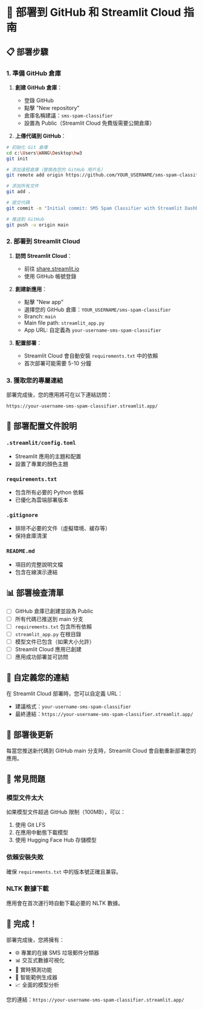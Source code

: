 # 🚀 部署到 GitHub 和 Streamlit Cloud 指南

## 📋 部署步驟

### 1. 準備 GitHub 倉庫

1. **創建 GitHub 倉庫**：
   - 登錄 GitHub
   - 點擊 "New repository"
   - 倉庫名稱建議：`sms-spam-classifier`
   - 設置為 Public（Streamlit Cloud 免費版需要公開倉庫）

2. **上傳代碼到 GitHub**：
```bash
# 初始化 Git 倉庫
cd c:\Users\WANG\Desktop\hw3
git init

# 添加遠程倉庫（替換為您的 GitHub 用戶名）
git remote add origin https://github.com/YOUR_USERNAME/sms-spam-classifier.git

# 添加所有文件
git add .

# 提交代碼
git commit -m "Initial commit: SMS Spam Classifier with Streamlit Dashboard"

# 推送到 GitHub
git push -u origin main
```

### 2. 部署到 Streamlit Cloud

1. **訪問 Streamlit Cloud**：
   - 前往 [share.streamlit.io](https://share.streamlit.io)
   - 使用 GitHub 帳號登錄

2. **創建新應用**：
   - 點擊 "New app"
   - 選擇您的 GitHub 倉庫：`YOUR_USERNAME/sms-spam-classifier`
   - Branch: `main`
   - Main file path: `streamlit_app.py`
   - App URL: 自定義為 `your-username-sms-spam-classifier`

3. **配置部署**：
   - Streamlit Cloud 會自動安裝 `requirements.txt` 中的依賴
   - 首次部署可能需要 5-10 分鐘

### 3. 獲取您的專屬連結

部署完成後，您的應用將可在以下連結訪問：
```
https://your-username-sms-spam-classifier.streamlit.app/
```

## 🔧 部署配置文件說明

### `.streamlit/config.toml`
- Streamlit 應用的主題和配置
- 設置了專業的顏色主題

### `requirements.txt`
- 包含所有必要的 Python 依賴
- 已優化為雲端部署版本

### `.gitignore`
- 排除不必要的文件（虛擬環境、緩存等）
- 保持倉庫清潔

### `README.md`
- 項目的完整說明文檔
- 包含在線演示連結

## 📊 部署檢查清單

- [ ] GitHub 倉庫已創建並設為 Public
- [ ] 所有代碼已推送到 main 分支
- [ ] `requirements.txt` 包含所有依賴
- [ ] `streamlit_app.py` 在根目錄
- [ ] 模型文件已包含（如果大小允許）
- [ ] Streamlit Cloud 應用已創建
- [ ] 應用成功部署並可訪問

## 🎯 自定義您的連結

在 Streamlit Cloud 部署時，您可以自定義 URL：
- 建議格式：`your-username-sms-spam-classifier`
- 最終連結：`https://your-username-sms-spam-classifier.streamlit.app/`

## 📝 部署後更新

每當您推送新代碼到 GitHub main 分支時，Streamlit Cloud 會自動重新部署您的應用。

## 🚨 常見問題

### 模型文件太大
如果模型文件超過 GitHub 限制（100MB），可以：
1. 使用 Git LFS
2. 在應用中動態下載模型
3. 使用 Hugging Face Hub 存儲模型

### 依賴安裝失敗
確保 `requirements.txt` 中的版本號正確且兼容。

### NLTK 數據下載
應用會在首次運行時自動下載必要的 NLTK 數據。

## 🎉 完成！

部署完成後，您將擁有：
- 🌐 專業的在線 SMS 垃圾郵件分類器
- 📊 交互式數據可視化
- 🔮 實時預測功能
- 🎲 智能範例生成器
- 📈 全面的模型分析

您的連結：`https://your-username-sms-spam-classifier.streamlit.app/`